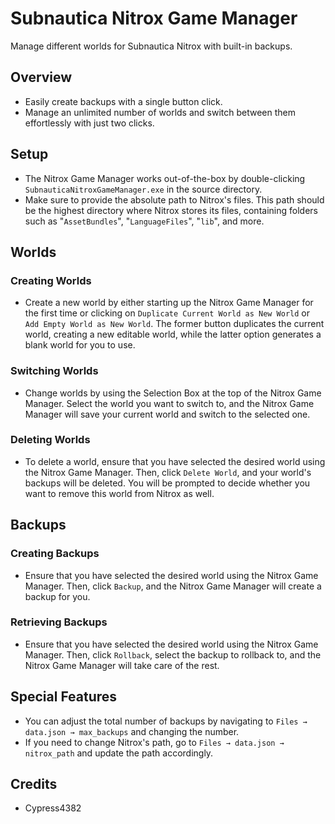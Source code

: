 # Subnautica Nitrox Game Manager

Manage different worlds for Subnautica Nitrox with built-in backups.

## Overview
- Easily create backups with a single button click.
- Manage an unlimited number of worlds and switch between them effortlessly with just two clicks.

## Setup
- The Nitrox Game Manager works out-of-the-box by double-clicking `SubnauticaNitroxGameManager.exe` in the source directory.
- Make sure to provide the absolute path to Nitrox's files. This path should be the highest directory where Nitrox stores its files, containing folders such as "`AssetBundles`", "`LanguageFiles`", "`lib`", and more.

## Worlds
### Creating Worlds
- Create a new world by either starting up the Nitrox Game Manager for the first time or clicking on `Duplicate Current World as New World` or `Add Empty World as New World`. The former button duplicates the current world, creating a new editable world, while the latter option generates a blank world for you to use.

### Switching Worlds
- Change worlds by using the Selection Box at the top of the Nitrox Game Manager. Select the world you want to switch to, and the Nitrox Game Manager will save your current world and switch to the selected one.

### Deleting Worlds
- To delete a world, ensure that you have selected the desired world using the Nitrox Game Manager. Then, click `Delete World`, and your world's backups will be deleted. You will be prompted to decide whether you want to remove this world from Nitrox as well.

## Backups
### Creating Backups
- Ensure that you have selected the desired world using the Nitrox Game Manager. Then, click `Backup`, and the Nitrox Game Manager will create a backup for you.

### Retrieving Backups
- Ensure that you have selected the desired world using the Nitrox Game Manager. Then, click `Rollback`, select the backup to rollback to, and the Nitrox Game Manager will take care of the rest.

## Special Features
- You can adjust the total number of backups by navigating to `Files → data.json → max_backups` and changing the number.
- If you need to change Nitrox's path, go to `Files → data.json → nitrox_path` and update the path accordingly.

## Credits
- Cypress4382
